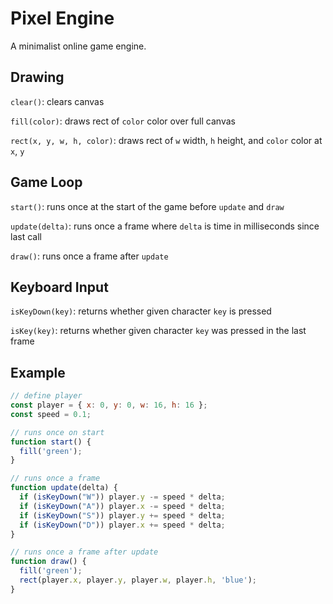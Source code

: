 # Pixel Engine

A minimalist online game engine.

## Drawing

`clear()`: clears canvas

`fill(color)`: draws rect of `color` color over full canvas

`rect(x, y, w, h, color)`: draws rect of `w` width, `h` height, and `color` color at `x`, `y`

## Game Loop

`start()`: runs once at the start of the game before `update` and `draw`

`update(delta)`: runs once a frame where `delta` is time in milliseconds since last call

`draw()`: runs once a frame after `update`

## Keyboard Input

`isKeyDown(key)`: returns whether given character `key` is pressed

`isKey(key)`: returns whether given character `key` was pressed in the last frame

## Example

```js
// define player
const player = { x: 0, y: 0, w: 16, h: 16 };
const speed = 0.1;

// runs once on start
function start() {
  fill('green');
}

// runs once a frame
function update(delta) {
  if (isKeyDown("W")) player.y -= speed * delta;
  if (isKeyDown("A")) player.x -= speed * delta;
  if (isKeyDown("S")) player.y += speed * delta;
  if (isKeyDown("D")) player.x += speed * delta;
}

// runs once a frame after update
function draw() {
  fill('green');
  rect(player.x, player.y, player.w, player.h, 'blue');
}
```
